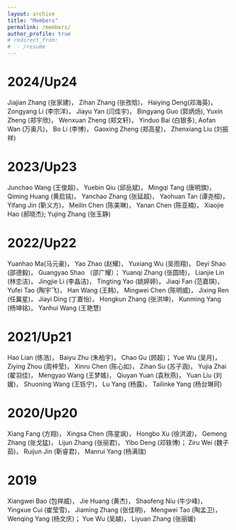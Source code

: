```yaml
---
layout: archive
title: "Members"
permalink: /members/
author_profile: true
# redirect_from:
#  - /resume
---
```


2024/Up24
======
Jiajian Zhang (张家建)，
Zihan Zhang (张孜晗)，
Haiying Deng(邓海英)，
Zongyang Li (李宗洋)，
Jiayu Yan (闫佳宇)，
Bingyang Guo (郭炳炀),
Yuxin Zheng (郑宇欣)，
Wenxuan Zheng (郑文轩)，
Yinduo Bai (白银多),
Aofan Wan (万奥凡)，
Bo Li (李博)，
Gaoxing Zheng (郑高星)，
Zhenxiang Liu (刘振祥)

2023/Up23
======
Junchao Wang (王俊超)， 
Yuebin Qiu (邱岳斌)，
Mingqi Tang (唐明旗)，
Qiming Huang (黄启铭)，
Yanchao Zhang (张延超)，
Yaohuan Tan (谭尧桓)，
Yifang Jin (靳义方)，
Meilin Chen (陈美琳)，
Yanan Chen (陈亚楠)，
Xiaojie Hao (郝晓杰);
Yujing Zhang (张玉静)

2022/Up22
======
Yuanhao Ma(马元豪)，
Yao Zhao (赵耀)，
Yuxiang Wu (吴雨‍翔)，
Deyi Shao (邵德毅)，
Guangyao Shao （邵广耀）；
Yuanqi Zhang (张圆琦)，
Lianjie Lin (林恋洁)，
Jingjie Li (李晶洁)，
Tingting Yao (姚婷婷)，
Jiaqi Fan (范嘉琪)，
Yufei Tao (陶宇飞)，
Han Wang (王韩)，
Mingwei Chen (陈明威)，
Jixing Ren (任冀星)，
Jiayi Ding (丁嘉怡)，
Hongkun Zhang (张洪坤)，
Kunming Yang (杨坤铭)，
Yanhui Wang (王艳慧)   

2021/Up21
======
Hao Lian (练浩)，
Baiyu Zhu (朱柏宇)，
Chao Gu (顾超)；
Yue Wu (吴月)，
Ziying Zhou (周梓莹)，
Xinru Chen (陈心如)，
Zihan Su (苏子涵)，
Yujia Zhai (翟羽佳)，
Mengyao Wang (王梦媱)，
Qiuyan Yuan (袁秋燕)，
Yuan Liu (刘媛)，
Shuoning Wang (王铄宁)，
Lu Yang (杨露)，
Tailinke Yang (杨台琳珂)

2020/Up20
======
Xiang Fang (方翔)，
Xingsa Chen (陈星飒)，
Hongbo Xu (徐洪波)，
Gemeng Zhang (张戈猛)，
Lijun Zhang (张丽君)，
Yibo Deng (邓轶博)；
Ziru Wei (魏子茹)，
Ruijun Jin (靳睿君)，
Manrui Yang (杨满瑞)

2019
======
Xiangwei Bao (包祥威)，
Jie Huang (黄杰)，
Shaofeng Niu (牛少峰)，
Yingxue Cui (崔莹雪)，
Jiaming Zhang (张佳明)，
Mengwei Tao (陶孟卫)，
Wenqing Yang (杨文庆)；
Yue Wu (吴越)，
Liyuan Zhang (张丽媛)    